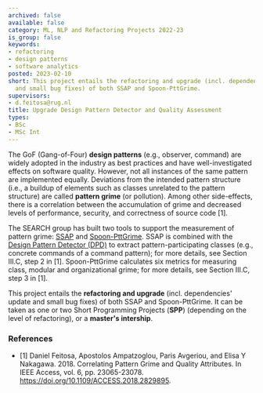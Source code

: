 ```yaml
---
archived: false
available: false
category: ML, NLP and Refactoring Projects 2022-23
is_group: false
keywords:
- refactoring
- design patterns
- software analytics
posted: 2023-02-10
short: This project entails the refactoring and upgrade (incl. dependencies' update
  and small bug fixes) of both SSAP and Spoon-PttGrime.
supervisors:
- d.feitosa@rug.nl
title: Upgrade Design Pattern Detector and Quality Assessment
types:
- BSc
- MSc Int
---
```


The GoF (Gang-of-Four) **design patterns** (e.g., observer, command) are widely adopted in the industry as best practices and have well-investigated effects on software quality. However, not all instances of the same pattern are implemented equally. Deviations from the intended pattern structure (i.e., a buildup of elements such as classes unrelated to the pattern structure) are called **pattern grime** (or pollution). Among other side-effects, there is a correlation between the accumulation of grime and decreased levels of performance, security, and correctness of source code [1].

The SEARCH group has built two tools to support the measurement of pattern grime: [SSAP](https://github.com/search-rug/ssap) and [Spoon-PttGrime](https://github.com/search-rug/spoon-pttgrime). SSAP is combined with the [Design Pattern Detector (DPD)](https://users.encs.concordia.ca/~nikolaos/pattern_detection.html) to extract pattern-participating classes (e.g., concrete commands of a command pattern); for more details, see Section III.C, step 2 in [1]. Spoon-PttGrime calculates six metrics for measuring class, modular and organizational grime; for more details, see Section III.C, step 3 in [1].

This project entails the **refactoring and upgrade** (incl. dependencies' update and small bug fixes) of both SSAP and Spoon-PttGrime. It can be taken as one or two Short Programming Projects (**SPP**) (depending on the level of refactoring), or a **master's intership**.

### References

- [1] Daniel Feitosa, Apostolos Ampatzoglou, Paris Avgeriou, and Elisa Y Nakagawa. 2018. Correlating Pattern Grime and Quality Attributes. In IEEE Access, vol. 6, pp. 23065-23078. <https://doi.org/10.1109/ACCESS.2018.2829895>.